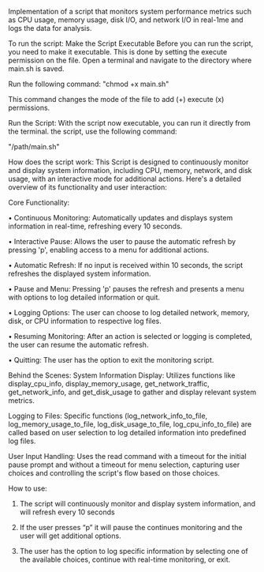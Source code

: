 Implementation of a script that monitors system performance metrics such as CPU usage,
memory usage, disk I/O, and network I/O in real-1me and logs the data for analysis.

To run the script:
Make the Script Executable
Before you can run the script, you need to make it executable. This is done by setting the execute
permission on the file. Open a terminal and navigate to the directory where main.sh is saved.

Run the following command:
"chmod +x main.sh"

This command changes the mode of the file to add (+) execute (x) permissions.

Run the Script:
With the script now executable, you can run it directly from the terminal. the script, use the
following command:

"/path/main.sh"



How does the script work:
This Script is designed to continuously monitor and display system information, including
CPU, memory, network, and disk usage, with an interactive mode for additional actions.
Here's a detailed overview of its functionality and user interaction:

Core Functionality:

• Continuous Monitoring: Automatically updates and displays system information in
real-time, refreshing every 10 seconds.

• Interactive Pause: Allows the user to pause the automatic refresh by pressing 'p',
enabling access to a menu for additional actions.

• Automatic Refresh: If no input is received within 10 seconds, the script refreshes
the displayed system information.

• Pause and Menu: Pressing 'p' pauses the refresh and presents a menu with options
to log detailed information or quit.

• Logging Options: The user can choose to log detailed network, memory, disk, or
CPU information to respective log files.

• Resuming Monitoring: After an action is selected or logging is completed, the user
can resume the automatic refresh.

• Quitting: The user has the option to exit the monitoring script.

Behind the Scenes:
System Information Display: Utilizes functions like display_cpu_info,
display_memory_usage, get_network_traffic, get_network_info, and get_disk_usage to
gather and display relevant system metrics.

Logging to Files: Specific functions (log_network_info_to_file, log_memory_usage_to_file,
log_disk_usage_to_file, log_cpu_info_to_file) are called based on user selection to log
detailed information into predefined log files.

User Input Handling: Uses the read command with a timeout for the initial pause prompt
and without a timeout for menu selection, capturing user choices and controlling the
script's flow based on those choices.


How to use:
1. The script will continuously monitor and display system information, and will refresh
every 10 seconds

3. If the user presses “p” it will pause the continues monitoring and the user will get
additional options.

5. The user has the option to log specific information by selecting one of the available
choices, continue with real-time monitoring, or exit.
